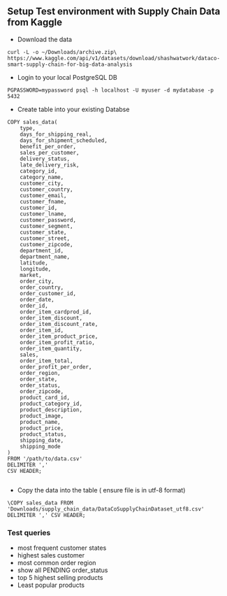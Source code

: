 ## Setup Test environment with Supply Chain Data from Kaggle

- Download the data

```
curl -L -o ~/Downloads/archive.zip\
https://www.kaggle.com/api/v1/datasets/download/shashwatwork/dataco-smart-supply-chain-for-big-data-analysis
```

- Login to your local PostgreSQL DB

```
PGPASSWORD=mypassword psql -h localhost -U myuser -d mydatabase -p 5432

```

- Create table into your existing Databse

```
COPY sales_data(
    type,
    days_for_shipping_real,
    days_for_shipment_scheduled,
    benefit_per_order,
    sales_per_customer,
    delivery_status,
    late_delivery_risk,
    category_id,
    category_name,
    customer_city,
    customer_country,
    customer_email,
    customer_fname,
    customer_id,
    customer_lname,
    customer_password,
    customer_segment,
    customer_state,
    customer_street,
    customer_zipcode,
    department_id,
    department_name,
    latitude,
    longitude,
    market,
    order_city,
    order_country,
    order_customer_id,
    order_date,
    order_id,
    order_item_cardprod_id,
    order_item_discount,
    order_item_discount_rate,
    order_item_id,
    order_item_product_price,
    order_item_profit_ratio,
    order_item_quantity,
    sales,
    order_item_total,
    order_profit_per_order,
    order_region,
    order_state,
    order_status,
    order_zipcode,
    product_card_id,
    product_category_id,
    product_description,
    product_image,
    product_name,
    product_price,
    product_status,
    shipping_date,
    shipping_mode
)
FROM '/path/to/data.csv' 
DELIMITER ',' 
CSV HEADER;


```

- Copy the data into the table ( ensure file is in utf-8 format)
```
\COPY sales_data FROM 'Downloads/supply_chain_data/DataCoSupplyChainDataset_utf8.csv' DELIMITER ',' CSV HEADER;

```

### Test queries 

- most frequent customer states
- highest sales customer
- most common order region
- show all  PENDING order_status 
- top 5 highest selling products
- Least popular products
